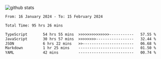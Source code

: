 
![github stats](https://github-readme-stats.vercel.app/api?username=realmahd1&show_icons=true&theme=codeSTACKr&hide_rank=true&count_private=true)

<!--START_SECTION:waka-->

```txt
From: 16 January 2024 - To: 15 February 2024

Total Time: 95 hrs 26 mins

TypeScript       54 hrs 55 mins  >>>>>>>>>>>>>>-----------   57.55 %
JavaScript       30 hrs 57 mins  >>>>>>>>-----------------   32.44 %
JSON             6 hrs 22 mins   >>-----------------------   06.68 %
Markdown         1 hr 25 mins    -------------------------   01.50 %
YAML             42 mins         -------------------------   00.74 %
```

<!--END_SECTION:waka-->
